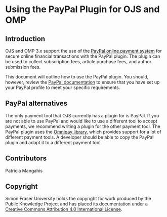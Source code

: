 # Using the PayPal Plugin for OJS and OMP

## Introduction
OJS and OMP 3.x support the use of the [PayPal online payment system](https://www.paypal.com/) for secure online financial transactions with the PayPal plugin. The plugin can be used to collect subscription fees, article purchase fees, and author submission fees. 

This document will outline how to use the PayPal plugin. You should, however, review the [PayPal documentation](https://www.paypal.com/us/selfhelp/home) to ensure that you have set up your PayPal profile to meet your specific requirements. 

## PayPal alternatives
The only payment tool that OJS currently has a plugin for is PayPal. If you are not able to use PayPal and would like to use a different tool to accept payments, we recommend writing a plugin for the other payment tool. The PayPal plugin uses the [Omnipay library](https://omnipay.thephpleague.com/), which provides support for a lot of different payment tools. A developer should be able to copy the PayPal plugin and adapt it to a different payment tool.

## Contributors

Patricia Mangahis

## Copyright

Simon Fraser University holds the copyright for work produced by the Public Knowledge Project and has placed its documentation under a [Creative Commons Attribution 4.0 International License](https://creativecommons.org/licenses/by/4.0/).
